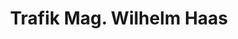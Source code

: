 ---
title: "Trafik Mag. Wilhelm Haas"
url: /mauer-bei-amstetten/trafik-mag-wilhelm-haas/
shop: Kiosk
---